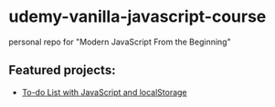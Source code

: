 # udemy-vanilla-javascript-course
personal repo for "Modern JavaScript From the Beginning"

## Featured projects:
* [To-do List with JavaScript and localStorage](https://xuganyu96.github.io/udemy-vanilla-javascript-course/sec06-object-oriented-todo-list)